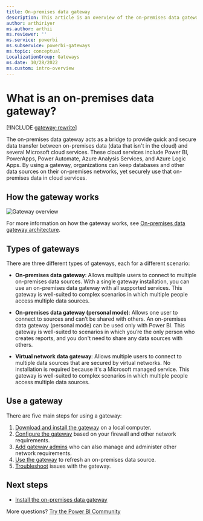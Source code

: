 ```yaml
---
title: On-premises data gateway
description: This article is an overview of the on-premises data gateway for Power BI. You can use this gateway to work with DirectQuery data sources. You can also use this gateway to refresh cloud datasets with on-premises data.
author: arthiriyer
ms.author: arthii
ms.reviewer: ''
ms.service: powerbi
ms.subservice: powerbi-gateways
ms.topic: conceptual
LocalizationGroup: Gateways
ms.date: 10/28/2022
ms.custom: intro-overview
---
```


# What is an on-premises data gateway?

[!INCLUDE [gateway-rewrite](../includes/gateway-rewrite.md)]

The on-premises data gateway acts as a bridge to provide quick and secure data transfer between on-premises data (data that isn't in the cloud) and several Microsoft cloud services. These cloud services include Power BI, PowerApps, Power Automate, Azure Analysis Services, and Azure Logic Apps. By using a gateway, organizations can keep databases and other data sources on their on-premises networks, yet securely use that on-premises data in cloud services.

## How the gateway works

![Gateway overview](media/service-gateway-onprem/on-premises-data-gateway.png)

For more information on how the gateway works, see [On-premises data gateway architecture](/data-integration/gateway/service-gateway-onprem-indepth).

## Types of gateways

There are three different types of gateways, each for a different scenario:

* **On-premises data gateway**: Allows multiple users to connect to multiple on-premises data sources. With a single gateway installation, you can use an on-premises data gateway with all supported services. This gateway is well-suited to complex scenarios in which multiple people access multiple data sources.

* **On-premises data gateway (personal mode)**: Allows one user to connect to sources and can’t be shared with others. An on-premises data gateway (personal mode) can be used only with Power BI. This gateway is well-suited to scenarios in which you’re the only person who creates reports, and you don't need to share any data sources with others.

* **Virtual network data gateway**: Allows multiple users to connect to multiple data sources that are secured by virtual networks. No installation is required because it's a Microsoft managed service. This gateway is well-suited to complex scenarios in which multiple people access multiple data sources.

## Use a gateway

There are five main steps for using a gateway:

1. [Download and install the gateway](/data-integration/gateway/service-gateway-install) on a local computer.
1. [Configure the gateway](/data-integration/gateway/service-gateway-app) based on your firewall and other network requirements.
1. [Add gateway admins](/data-integration/gateway/service-gateway-manage) who can also manage and administer other network requirements.
1. [Use the gateway](service-gateway-sql-tutorial.md) to refresh an on-premises data source.
1. [Troubleshoot](service-gateway-onprem-tshoot.md) issues with the gateway.

## Next steps

* [Install the on-premises data gateway](/data-integration/gateway/service-gateway-install)

More questions? [Try the Power BI Community](https://community.powerbi.com/)
 